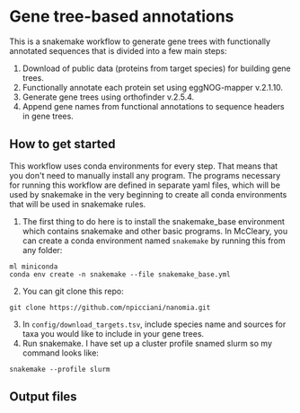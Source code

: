 # Gene tree-based annotations

This is a snakemake workflow to generate gene trees with functionally annotated sequences that is divided into a few main steps:

1. Download of public data (proteins from target species) for building gene trees.
2. Functionally annotate each protein set using eggNOG-mapper v.2.1.10.
3. Generate gene trees using orthofinder v.2.5.4.
4. Append gene names from functional annotations to sequence headers in gene trees.

## How to get started

This workflow uses conda environments for every step. That means that you don't need to manually install any program. 
The programs necessary for running this workflow are defined in separate yaml files, which will be used by snakemake
in the very beginning to create all conda environments that will be used in snakemake rules.

1. The first thing to do here is to install the snakemake_base environment which contains snakemake and other basic programs. 
In McCleary, you can create a conda environment named `snakemake` by running this from any folder:

```
ml miniconda
conda env create -n snakemake --file snakemake_base.yml
```

2. You can git clone this repo:

```
git clone https://github.com/npicciani/nanomia.git
```

3. In `config/download_targets.tsv`, include species name and sources for taxa you would like to include in your gene trees.
4. Run snakemake. I have set up a cluster profile snamed slurm so my command looks like:
```
snakemake --profile slurm
```

## Output files

